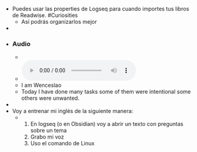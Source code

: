 - Puedes usar las properties de Logseq para cuando importes tus libros de Readwise. #Curiosities
	- Así podrás organizarlos mejor
-
- ### Audio
	-
	- ![2022-08-11-17-02-52.mp3](../assets/2022-08-11-17-02-52.mp3)
	- I am Wenceslao
	- Today I have done many tasks some of them were intentional some others were unwanted.
-
- Voy a entrenar mi inglés de la siguiente manera:
	- 1. En logseq (o en Obsidian) voy a abrir un texto con preguntas sobre un tema 
	  2. Grabo mi voz
	  3. Uso el comando de Linux